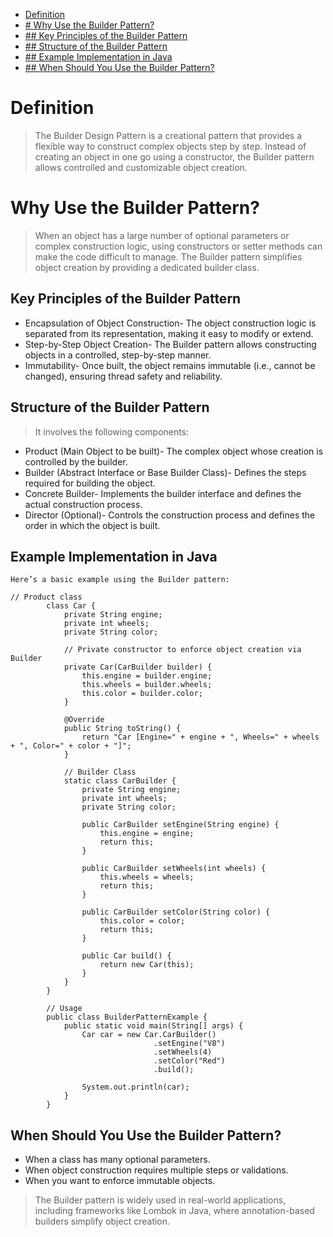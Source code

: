  - [Definition](#%20Definition)
 - [# Why Use the Builder Pattern?](#%20Why%20Use%20the%20Builder%20Pattern?)
 - [## Key Principles of the Builder Pattern](##%20Key%20Principles%20of%20the%20Builder%20Pattern)
 - [## Structure of the Builder Pattern](##%20Structure%20of%20the%20Builder%20Pattern)
 - [## Example Implementation in Java](##%20Example%20Implementation%20in%20Java)
 - [## When Should You Use the Builder Pattern?](##%20When%20Should%20You%20Use%20the%20Builder%20Pattern?)



# Definition
	

> The Builder Design Pattern is a creational pattern that provides a
> flexible way to construct complex objects step by step. Instead of
> creating an object in one go using a constructor, the Builder pattern
> allows controlled and customizable object creation.

# Why Use the Builder Pattern?
	

> When an object has a large number of optional parameters or complex
> construction logic, using constructors or setter methods can make the
> code difficult to manage. The Builder pattern simplifies object
> creation by providing a dedicated builder class.

		

## Key Principles of the Builder Pattern

 - Encapsulation of Object Construction- The object construction logic is separated from its representation, making it easy to modify or extend.
 - Step-by-Step Object Creation- The Builder pattern allows constructing objects in a controlled, step-by-step manner.
 - Immutability- Once built, the object remains immutable (i.e., cannot be changed), ensuring thread safety and reliability.

## Structure of the Builder Pattern

	

> It involves the following components:

 - Product (Main Object to be built)- The complex object whose creation is controlled by the builder.
 - Builder (Abstract Interface or Base Builder Class)- Defines the steps required for building the object.
 - Concrete Builder- Implements the builder interface and defines the actual construction process.
 - Director (Optional)- Controls the construction process and defines the order in which the object is built.

## Example Implementation in Java

	Here’s a basic example using the Builder pattern:
		
    // Product class
    		class Car {
    			private String engine;
    			private int wheels;
    			private String color;
    
    			// Private constructor to enforce object creation via Builder
    			private Car(CarBuilder builder) {
    				this.engine = builder.engine;
    				this.wheels = builder.wheels;
    				this.color = builder.color;
    			}
    
    			@Override
    			public String toString() {
    				return "Car [Engine=" + engine + ", Wheels=" + wheels + ", Color=" + color + "]";
    			}
    
    			// Builder Class
    			static class CarBuilder {
    				private String engine;
    				private int wheels;
    				private String color;
    
    				public CarBuilder setEngine(String engine) {
    					this.engine = engine;
    					return this;
    				}
    
    				public CarBuilder setWheels(int wheels) {
    					this.wheels = wheels;
    					return this;
    				}
    
    				public CarBuilder setColor(String color) {
    					this.color = color;
    					return this;
    				}
    
    				public Car build() {
    					return new Car(this);
    				}
    			}
    		}
    
    		// Usage
    		public class BuilderPatternExample {
    			public static void main(String[] args) {
    				Car car = new Car.CarBuilder()
    								.setEngine("V8")
    								.setWheels(4)
    								.setColor("Red")
    								.build();
    
    				System.out.println(car);
    			}
    		}

## When Should You Use the Builder Pattern?

 - When a class has many optional parameters.
 -  When object construction requires multiple steps or validations.
 - When you want to enforce immutable objects.

> 	The Builder pattern is widely used in real-world applications,
> including frameworks like Lombok in Java, where annotation-based
> builders simplify object creation.
